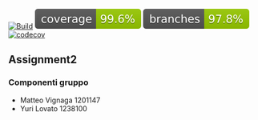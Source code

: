 [![Build](https://github.com/ylovato01/Assignment2/actions/workflows/build.yml/badge.svg)](https://github.com/ylovato01/Assignment2/actions/workflows/build.yml)
![coverage](.github/badges/jacoco.svg)
![branches_coverage](.github/badges/branches.svg)
[![codecov](https://codecov.io/github/ylovato01/Assignment2/branch/develop/graph/badge.svg?token=QOBA4Y589N)](https://codecov.io/github/ylovato01/Assignment2)

## Assignment2
### Componenti gruppo
- Matteo Vignaga	1201147
- Yuri Lovato		1238100